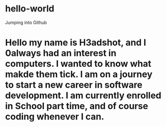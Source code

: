 # hello-world
Jumping into Github
# Hello my name is H3adshot, and I 0always had an interest in computers.  I wanted to know what makde them tick.  I am on a journey to start a new career in software development.  I am currently enrolled in School part time, and of course coding whenever I can.
